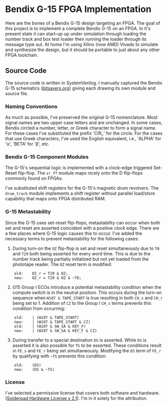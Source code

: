 # Bendix G-15 FPGA Implementation

Here are the bones of a Bendix G-15 design targeting an FPGA. The goal of this project is to implement a complete Bendix G-15 on an FPGA. In it's present state it can start-up up under simulation through loading the number track and box test loader then running the loader through its message type out. At home I'm using Xilinx (now AMD) Vivado to simulate and synthesize the design, but it should be portable to just about any other FPGA toolchain.

## Source Code

The source code is written in SystemVerilog. I manually captured the Bendix G-15 schematics ([bitsavers.org](http://bitsavers.org/pdf/bendix/g-15/schematics/G15D_Schems.pdf)) giving each drawing its own module and source file.

### Naming Conventions

As much as possible, I've preserved the original G-15 nomenclature. Most signal names are two upper case letters and are unchanged. In some cases, Bendix circled a number, letter, or Greek character to form a signal name. For these cases I've substituted the prefix 'CIR_' for the circle. For the cases that use Greek characters, I've used the English equivalent, i.e., 'ALPHA' for 'α', 'BETA' for 'β', etc.

### Bendix G-15 Component Modules

The G-15's sequential logic is implemented with a clock-edge triggered Set-Reset flip-flop. The `sr_ff` module maps nicely onto the D flip-flops commonly found on FPGAs.

I've substituted shift registers for the G-15's magnetic drum revolvers. The `drum_track` module implements a shift register without parallel load/store capability that maps onto FPGA distributed RAM.

### G-15 Metastability

Since the G-15 uses set-reset flip-flops, metastability can occur when both set and reset are asserted coincident with a positive clock edge. There are a few places where G-15 logic causes this to occur. I've added the necessary terms to prevent metastability for the following cases:

1. During turn-on the `OZ` flip-flop is set and reset simultaneously due to `T0` and `T29` both being asserted for every word time. This is due to the number track being partially initialized but not yet loaded from the phototape reader. The `OZ` reset term is modified:
```
    old:    OZ_r = T29 & OZ;
    new:    OZ_r = T29 & OZ & ~T0;
```

2. G15 Group I ECOs introduce a potential metastability condition when the compute switch is in the neutral position. This occurs during the turn-on sequence when `W107 & TAPE_START` is true resulting in both `CH_s` and `CH_r` being set to 1. Addition of `CZ` to the Group I `CH_s` terms prevents this condition from occurring:
```
    old:    | (W107 & TAPE_START)
    new:    | (W107 & TAPE_START & CZ)
    old:    | (W107 & SW_SA & KEY_F)
    new:    | (W107 & SW_SA & KEY_F & CZ)
```

3. During transfer to a special destination `DS` is asserted. While `DS` is asserted it is also possible for `TS` to be asserted. These conditions result in `FE_s` and `FE_r` being set simultaneously. Modifying the `DS` term of `FE_r` by qualifying with `~TS` prevents this condition:
```
    old:    (DS)
    new:    (DS & ~TS)
```
### License

I've selected a permissive license that covers both software and hardware. ([Solderpad Hardware License v 2.1](https://solderpad.org/licenses/SHL-2.1/)). I'm in it solely for the attribution.